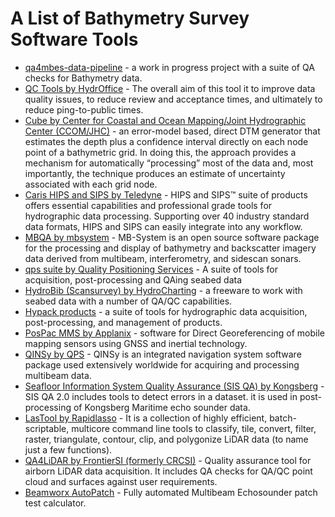 # A List of Bathymetry Survey Software Tools

* [qa4mbes-data-pipeline](https://github.com/crc-si/qa4mbes-data-pipeline) - a work in progress project with a suite of QA checks for Bathymetry data.
* [QC Tools by	HydrOffice](https://www.hydroffice.org/qctools) - The overall aim of this tool it to improve data quality issues, to reduce review and acceptance times, and ultimately to reduce ping-to-public times. 
* [Cube by	Center for Coastal and Ocean Mapping/Joint Hydrographic Center (CCOM/JHC)](http://ccom.unh.edu/theme/data-processing/cube) - an error-model based, direct DTM generator that estimates the depth plus a confidence interval directly on each node point of a bathymetric grid. In doing this, the approach provides a mechanism for automatically “processing” most of the data and, most importantly, the technique produces an estimate of uncertainty associated with each grid node. 
* [Caris HIPS and SIPS	by Teledyne](http://www.caris.com/products/hips-sips/) - HIPS and SIPS™ suite of products offers essential capabilities and professional grade tools for hydrographic data processing. Supporting over 40 industry standard data formats, HIPS and SIPS can easily integrate into any workflow.
* [MBQA by	mbsystem](https://www.mbari.org/products/research-software/mb-system/) - MB-System is an open source software package for the processing and display of bathymetry and backscatter imagery data derived from multibeam, interferometry, and sidescan sonars. 
* [qps suite	by Quality Positioning Services](http://www.qps.nl) - A suite of tools for acquisition, post-processing and QAing seabed data 
* [HydroBib (Scansurvey) by	HydroCharting](https://hydrochart.dk/hydrobib/) - a freeware to work with seabed data with a number of QA/QC capabilities.
* [Hypack products](http://www.hypack.com/products) - a suite of tools for hydrographic data acquisition, post-processing, and management of products.
* [PosPac MMS	by Applanix](https://www.applanix.com/products/pospac-mms.htm) - software for Direct Georeferencing of mobile mapping sensors using GNSS and inertial technology. 
* [QINSy	by QPS](http://www.qps.nl/display/qinsy/multibeam) - QINSy is an integrated navigation system software package used extensively worldwide for acquiring and processing multibeam data.
* [Seafloor Information System Quality Assurance (SIS QA) by	Kongsberg](https://www.km.kongsberg.com/ks/web/nokbg0397.nsf/AllWeb/17A82CA49F3A8E6EC1257FE2002C6F48/$file/403644-sis-qa-product-sheet.pdf?OpenElement) - SIS QA 2.0 includes tools to detect errors in a dataset. it is used in post-processing of Kongsberg Maritime echo sounder data.
* [LasTool by	Rapidlasso](https://rapidlasso.com/lastools/) -  It is a collection of highly efficient, batch-scriptable, multicore command line tools to classify, tile, convert, filter, raster, triangulate, contour, clip, and polygonize LiDAR data (to name just a few functions).
* [QA4LiDAR by	FrontierSI (formerly CRCSI)](https://qa4lab.com/qa4lidar/) - Quality assurance tool for airborn LiDAR data acquisition. It includes QA checks for QA/QC point cloud and surfaces against user requirements.
* [Beamworx AutoPatch](https://www.beamworx.com/autopatch/) - Fully automated Multibeam Echosounder patch test calculator.
